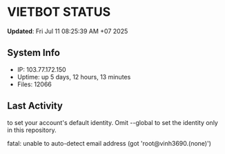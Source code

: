 # VIETBOT STATUS
**Updated**: Fri Jul 11 08:25:39 AM +07 2025

## System Info
- IP: 103.77.172.150
- Uptime: up 5 days, 12 hours, 13 minutes
- Files: 12066

## Last Activity

to set your account's default identity.
Omit --global to set the identity only in this repository.

fatal: unable to auto-detect email address (got 'root@vinh3690.(none)')
